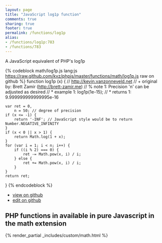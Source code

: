 ```yaml
---
layout: page
title: "JavaScript log1p function"
comments: true
sharing: true
footer: true
permalink: /functions/log1p
alias:
- /functions/log1p:783
- /functions/783
---
```

<!-- Generated by Rakefile:build -->
A JavaScript equivalent of PHP's log1p

{% codeblock math/log1p.js lang:js https://raw.github.com/kvz/phpjs/master/functions/math/log1p.js raw on github %}
function log1p (x) {
    // http://kevin.vanzonneveld.net
    // +   original by: Brett Zamir (http://brett-zamir.me)
    // %          note 1: Precision 'n' can be adjusted as desired
    // *     example 1: log1p(1e-15);
    // *     returns 1: 9.999999999999995e-16

    var ret = 0,
        n = 50; // degree of precision
    if (x <= -1) {
        return '-INF'; // JavaScript style would be to return Number.NEGATIVE_INFINITY
    }
    if (x < 0 || x > 1) {
        return Math.log(1 + x);
    }
    for (var i = 1; i < n; i++) {
        if ((i % 2) === 0) {
            ret -= Math.pow(x, i) / i;
        } else {
            ret += Math.pow(x, i) / i;
        }
    }
    return ret;
}
{% endcodeblock %}

 - [view on github](https://github.com/kvz/phpjs/blob/master/functions/math/log1p.js)
 - [edit on github](https://github.com/kvz/phpjs/edit/master/functions/math/log1p.js)

## PHP functions in available in pure Javascript in the math extension
{% render_partial _includes/custom/math.html %}
